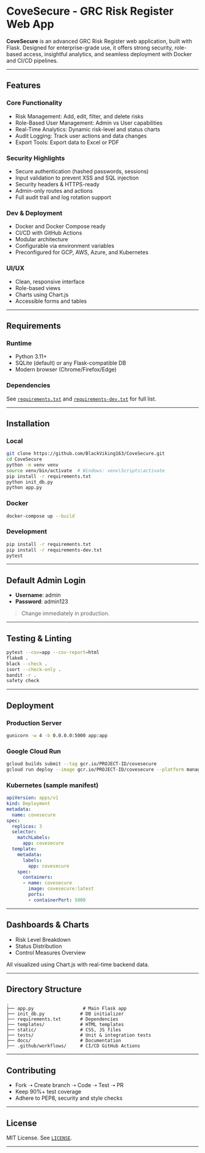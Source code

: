 # CoveSecure - GRC Risk Register Web App

**CoveSecure** is an advanced GRC Risk Register web application, built with Flask. Designed for enterprise-grade use, it offers strong security, role-based access, insightful analytics, and seamless deployment with Docker and CI/CD pipelines.

---

## Features

### Core Functionality
- Risk Management: Add, edit, filter, and delete risks
- Role-Based User Management: Admin vs User capabilities
- Real-Time Analytics: Dynamic risk-level and status charts
- Audit Logging: Track user actions and data changes
- Export Tools: Export data to Excel or PDF

### Security Highlights
- Secure authentication (hashed passwords, sessions)
- Input validation to prevent XSS and SQL injection
- Security headers & HTTPS-ready
- Admin-only routes and actions
- Full audit trail and log rotation support

### Dev & Deployment
- Docker and Docker Compose ready
- CI/CD with GitHub Actions
- Modular architecture
- Configurable via environment variables
- Preconfigured for GCP, AWS, Azure, and Kubernetes

### UI/UX
- Clean, responsive interface
- Role-based views
- Charts using Chart.js
- Accessible forms and tables

---

## Requirements

### Runtime
- Python 3.11+
- SQLite (default) or any Flask-compatible DB
- Modern browser (Chrome/Firefox/Edge)

### Dependencies
See [`requirements.txt`](./requirements.txt) and [`requirements-dev.txt`](./requirements-dev.txt) for full list.

---

## Installation

### Local
```bash
git clone https://github.com/BlackViking163/CoveSecure.git
cd CoveSecure
python -m venv venv
source venv/bin/activate  # Windows: venv\Scripts\activate
pip install -r requirements.txt
python init_db.py
python app.py
```

### Docker
```bash
docker-compose up --build
```

### Development
```bash
pip install -r requirements.txt
pip install -r requirements-dev.txt
pytest
```

---

## Default Admin Login
- **Username**: admin
- **Password**: admin123

> Change immediately in production.

---

## Testing & Linting
```bash
pytest --cov=app --cov-report=html
flake8 .
black --check .
isort --check-only .
bandit -r .
safety check
```

---

## Deployment

### Production Server
```bash
gunicorn -w 4 -b 0.0.0.0:5000 app:app
```

### Google Cloud Run
```bash
gcloud builds submit --tag gcr.io/PROJECT-ID/covesecure
gcloud run deploy --image gcr.io/PROJECT-ID/covesecure --platform managed
```

### Kubernetes (sample manifest)
```yaml
apiVersion: apps/v1
kind: Deployment
metadata:
  name: covesecure
spec:
  replicas: 3
  selector:
    matchLabels:
      app: covesecure
  template:
    metadata:
      labels:
        app: covesecure
    spec:
      containers:
      - name: covesecure
        image: covesecure:latest
        ports:
        - containerPort: 5000
```

---

## Dashboards & Charts
- Risk Level Breakdown
- Status Distribution
- Control Measures Overview

All visualized using Chart.js with real-time backend data.

---

## Directory Structure
```
.
├── app.py                  # Main Flask app
├── init_db.py             # DB initializer
├── requirements.txt       # Dependencies
├── templates/             # HTML templates
├── static/                # CSS, JS files
├── tests/                 # Unit & integration tests
├── docs/                  # Documentation
├── .github/workflows/     # CI/CD GitHub Actions
```

---

## Contributing
- Fork ➝ Create branch ➝ Code ➝ Test ➝ PR
- Keep 90%+ test coverage
- Adhere to PEP8, security and style checks

---

## License
MIT License. See [`LICENSE`](./LICENSE).

---
